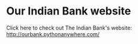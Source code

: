 # Our Indian Bank website

Click here to check out The Indian Bank's website: http://ourbank.pythonanywhere.com/
